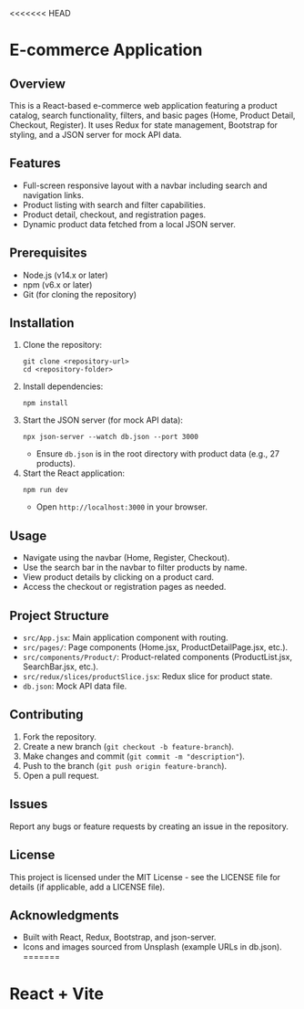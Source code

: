 <<<<<<< HEAD

# E-commerce Application

## Overview
This is a React-based e-commerce web application featuring a product catalog, search functionality, filters, and basic pages (Home, Product Detail, Checkout, Register). It uses Redux for state management, Bootstrap for styling, and a JSON server for mock API data.

## Features
- Full-screen responsive layout with a navbar including search and navigation links.
- Product listing with search and filter capabilities.
- Product detail, checkout, and registration pages.
- Dynamic product data fetched from a local JSON server.

## Prerequisites
- Node.js (v14.x or later)
- npm (v6.x or later)
- Git (for cloning the repository)

## Installation
1. Clone the repository:
   ```
   git clone <repository-url>
   cd <repository-folder>
   ```
2. Install dependencies:
   ```
   npm install
   ```
3. Start the JSON server (for mock API data):
   ```
   npx json-server --watch db.json --port 3000
   ```
   - Ensure `db.json` is in the root directory with product data (e.g., 27 products).
4. Start the React application:
   ```
   npm run dev
   ```
   - Open `http://localhost:3000` in your browser.

## Usage
- Navigate using the navbar (Home, Register, Checkout).
- Use the search bar in the navbar to filter products by name.
- View product details by clicking on a product card.
- Access the checkout or registration pages as needed.

## Project Structure
- `src/App.jsx`: Main application component with routing.
- `src/pages/`: Page components (Home.jsx, ProductDetailPage.jsx, etc.).
- `src/components/Product/`: Product-related components (ProductList.jsx, SearchBar.jsx, etc.).
- `src/redux/slices/productSlice.jsx`: Redux slice for product state.
- `db.json`: Mock API data file.

## Contributing
1. Fork the repository.
2. Create a new branch (`git checkout -b feature-branch`).
3. Make changes and commit (`git commit -m "description"`).
4. Push to the branch (`git push origin feature-branch`).
5. Open a pull request.

## Issues
Report any bugs or feature requests by creating an issue in the repository.

## License
This project is licensed under the MIT License - see the LICENSE file for details (if applicable, add a LICENSE file).

## Acknowledgments
- Built with React, Redux, Bootstrap, and json-server.
- Icons and images sourced from Unsplash (example URLs in db.json).
=======
# React + Vite

